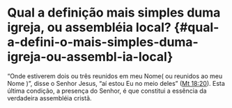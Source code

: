 # Qual a definição mais simples duma igreja, ou assembléia local? {#qual-a-defini-o-mais-simples-duma-igreja-ou-assembl-ia-local}

“Onde estiverem dois ou três reunidos em meu Nome( ou reunidos ao meu Nome )”, disse o Senhor Jesus, “aí estou Eu no meio deles” ([Mt 18:20](http://bibliaonline.com.br/acf/mt/18/20)). Esta última condição, a presença do Senhor, é que constitui a essência da verdadeira assembléia cristã.